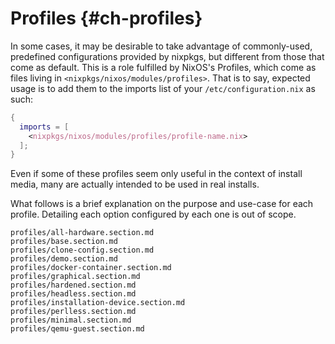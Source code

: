 # Profiles {#ch-profiles}

In some cases, it may be desirable to take advantage of commonly-used,
predefined configurations provided by nixpkgs, but different from those
that come as default. This is a role fulfilled by NixOS's Profiles,
which come as files living in `<nixpkgs/nixos/modules/profiles>`. That
is to say, expected usage is to add them to the imports list of your
`/etc/configuration.nix` as such:

```nix
{
  imports = [
    <nixpkgs/nixos/modules/profiles/profile-name.nix>
  ];
}
```

Even if some of these profiles seem only useful in the context of
install media, many are actually intended to be used in real installs.

What follows is a brief explanation on the purpose and use-case for each
profile. Detailing each option configured by each one is out of scope.

```{=include=} sections
profiles/all-hardware.section.md
profiles/base.section.md
profiles/clone-config.section.md
profiles/demo.section.md
profiles/docker-container.section.md
profiles/graphical.section.md
profiles/hardened.section.md
profiles/headless.section.md
profiles/installation-device.section.md
profiles/perlless.section.md
profiles/minimal.section.md
profiles/qemu-guest.section.md
```

